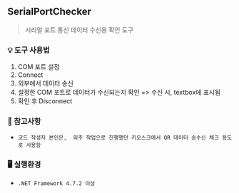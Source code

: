 ##  SerialPortChecker
>  시리얼 포트 통신 데이터 수신용 확인 도구

### 💡 도구 사용법
1. COM 포트 설정 
2. Connect
3. 외부에서 데이터 송신
4. 설정한 COM 포트로 데이터가 수신되는지 확인 => 수신 시, textbox에 표시됨
5. 확인 후 Disconnect


### 📌 참고사항

- `코드 작성자 본인은,  외주 작업으로 진행했던 키오스크에서 QR 데이터 송수신 체크 용도로 사용함`

### 🖥️ 실행환경
- `.NET Framework 4.7.2 이상`
